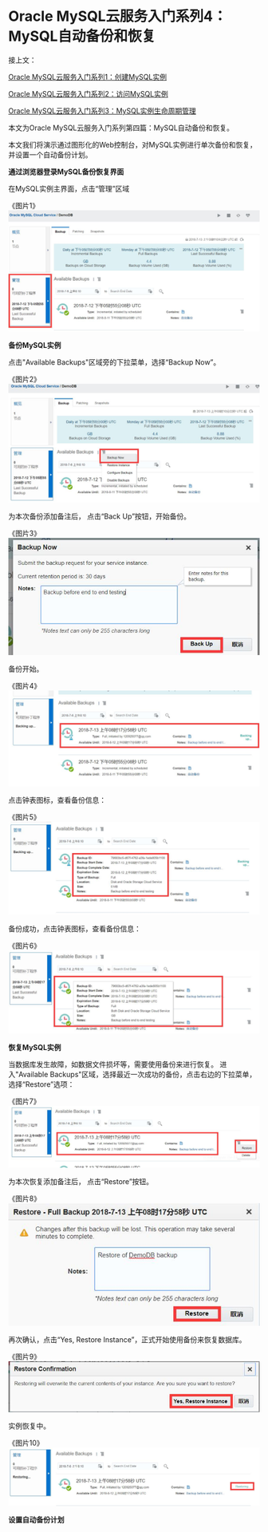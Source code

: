 # Oracle MySQL云服务入门系列4：MySQL自动备份和恢复	


接上文：

[Oracle MySQL云服务入门系列1：创建MySQL实例](https://github.com/cloud-is-coming/oraclecloud/blob/master/mysqlcs-get-started/mysqlcs-get-started-series1_provisioning.md)

[Oracle MySQL云服务入门系列2：访问MySQL实例](https://github.com/cloud-is-coming/oraclecloud/blob/master/mysqlcs-get-started/mysqlcs-get-started-series1_access.md)

[Oracle MySQL云服务入门系列3：MySQL实例生命周期管理](https://github.com/cloud-is-coming/oraclecloud/blob/master/mysqlcs-get-started/mysqlcs-get-started-series3_lifecycle.md)



本文为Oracle MySQL云服务入门系列第四篇：MySQL自动备份和恢复。

本文我们将演示通过图形化的Web控制台，对MySQL实例进行单次备份和恢复，并设置一个自动备份计划。



**通过浏览器登录MySQL备份恢复界面**

在MySQL实例主界面，点击“管理”区域

《图片1》
![**<图片1>**](https://github.com/cloud-is-coming/oraclecloud/blob/master/mysqlcs-get-started/backup/1.jpg)

**备份MySQL实例**

点击"Available Backups"区域旁的下拉菜单，选择“Backup Now”。

《图片2》
![**<图片2>**](https://github.com/cloud-is-coming/oraclecloud/blob/master/mysqlcs-get-started/backup/2.jpg)

为本次备份添加备注后， 点击“Back Up”按钮，开始备份。

《图片3》
![**<图片3>**](https://github.com/cloud-is-coming/oraclecloud/blob/master/mysqlcs-get-started/backup/3.jpg)

备份开始。

《图片4》
![**<图片4>**](https://github.com/cloud-is-coming/oraclecloud/blob/master/mysqlcs-get-started/backup/4.jpg)

点击钟表图标，查看备份信息：

《图片5》
![**<图片5>**](https://github.com/cloud-is-coming/oraclecloud/blob/master/mysqlcs-get-started/backup/5.jpg)


备份成功，点击钟表图标，查看备份信息：

《图片6》
![**<图片6>**](https://github.com/cloud-is-coming/oraclecloud/blob/master/mysqlcs-get-started/backup/6.jpg)


**恢复MySQL实例**

当数据库发生故障，如数据文件损坏等，需要使用备份来进行恢复。
进入"Available Backups"区域，选择最近一次成功的备份，点击右边的下拉菜单，选择“Restore”选项：

《图片7》
![**<图片7>**](https://github.com/cloud-is-coming/oraclecloud/blob/master/mysqlcs-get-started/backup/7.jpg)


为本次恢复添加备注后， 点击“Restore”按钮。

《图片8》
![**<图片8>**](https://github.com/cloud-is-coming/oraclecloud/blob/master/mysqlcs-get-started/backup/8.jpg)

再次确认，点击“Yes, Restore Instance”，正式开始使用备份来恢复数据库。

《图片9》
![**<图片9>**](https://github.com/cloud-is-coming/oraclecloud/blob/master/mysqlcs-get-started/backup/9.jpg)

实例恢复中。

《图片10》
![**<图片10>**](https://github.com/cloud-is-coming/oraclecloud/blob/master/mysqlcs-get-started/backup/10.jpg)



**设置自动备份计划**



